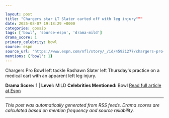 ```yaml
---

layout: post
title: "Chargers star LT Slater carted off with leg injury"""
date: 2025-08-07 19:18:29 +0000
categories: gossip
tags: ['bowl', 'source-espn', 'drama-mild']
drama_score: 1
primary_celebrity: bowl
source: espn
source_url: "https://www.espn.com/nfl/story/_/id/45921277/chargers-pro-bowl-lt-rashawn-slater-carted-leg-injury"""
mentions: {'bowl': 1}
---
```


Chargers Pro Bowl left tackle Rashawn Slater left Thursday's practice on a medical cart with an apparent left leg injury.

**Drama Score:** 1 | **Level:** MILD **Celebrities Mentioned:** Bowl [Read full article at Espn](https://www.espn.com/nfl/story/_/id/45921277/chargers-pro-bowl-lt-rashawn-slater-carted-leg-injury)

---

*This post was automatically generated from RSS feeds. Drama scores are calculated based on mention frequency and source reliability.*